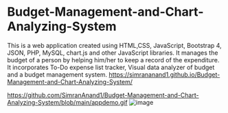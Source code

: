 # Budget-Management-and-Chart-Analyzing-System
This is a web application created using HTML,CSS, JavaScript, Bootstrap 4, JSON, PHP, MySQL,  chart.js and other JavaScript libraries. It manages the budget of a person by helping him/her to keep a record of the expenditure. It incorporates To-Do expense list tracker, Visual data analyzer of budget and a budget management system.
https://simrananand1.github.io/Budget-Management-and-Chart-Analyzing-System/

https://github.com/SimranAnand1/Budget-Management-and-Chart-Analyzing-System/blob/main/appdemo.gif
![image](https://user-images.githubusercontent.com/67438489/172242289-e1fe8fea-501c-4711-a454-128f5191611a.png)
